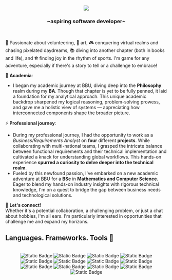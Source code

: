 <h1 align="center">
    <img src="https://readme-typing-svg.herokuapp.com/?font=Righteous&size=35&center=true&vCenter=true&width=500&height=70&duration=4500&lines=Hi+there!+👋;+I'm+Sophie.+🌸;" />
</h1>

<h3 align="center">~aspiring software developer~</h3>

<br/>

<div align="left">
 
 🔭 Passionate about volunteering, 🎨 art, 🎮 conquering virtual realms and chasing pixelated daydreams, 📚 diving into another chapter (both in books and life), and ⚽ finding joy in the rhythm of sports. I'm game for any adventure, especially if there's a story to tell or a challenge to embrace!

📘 **Academia**: 
<br>
- I began my academic journey at BBU, diving deep into the **Philosophy** realm during my **BA**. Though that chapter is yet to be fully penned, it laid a foundation for my analytical approach. This unique academic backdrop sharpened my logical reasoning, problem-solving prowess, and gave me a holistic view of systems — appreciating how interconnected components shape the broader picture.

 ⚡ **Professional journey**:
<br>
- During my professional journey, I had the opportunity to work as a _Business/Requirements Analyst_ on **four** different **projects**. While collaborating with multi-national teams, I grasped the intricate balance between functional requirements and their technical implementation and cultivated a knack for understanding global workflows. This hands-on experience **spurred a curiosity to delve deeper into the technical realm**.
- Fueled by this newfound passion, I've embarked on a new academic adventure at BBU for a **BSc** in **Mathematics and Computer Science**. Eager to blend my hands-on industry insights with rigorous technical knowledge, I'm on a quest to bridge the gap between business needs and technological solutions. 

 🤝 **Let's connect!**
<br>
Whether it's a potential collaboration, a challenging problem, or just a chat about hobbies, I'm all ears. I'm particularly interested in opportunities that challenge me and expand my horizons.
 
 </div>
 
<h2 align="left"> Languages. Frameworks. Tools 🔨 </h2>
<br/>

<div align="center">

<img alt="Static Badge" src="https://img.shields.io/badge/AzureDevOps-%230078D7?style=for-the-badge&logo=azuredevops&logoColor=white">
<img alt="Static Badge" src="https://img.shields.io/badge/MicrosoftTeams-%236264A7?style=for-the-badge&logo=microsoftteams&logoColor=white">
<img alt="Static Badge" src="https://img.shields.io/badge/figma-%23F24E1E?style=for-the-badge&logo=figma&logoColor=white">
<img alt="Static Badge" src="https://img.shields.io/badge/Markdown-%23000000?style=for-the-badge&logo=markdown&logoColor=white">
<img alt="Static Badge" src="https://img.shields.io/badge/JiraSoftware-%230052CC?style=for-the-badge&logo=jirasoftware&logoColor=white">
<img alt="Static Badge" src="https://img.shields.io/badge/Confluence-%23172B4D?style=for-the-badge&logo=confluence&logoColor=white">
<img alt="Static Badge" src="https://img.shields.io/badge/MicrosoftExcel-%23217346?style=for-the-badge&logo=microsoftexcel&logoColor=white">
<img alt="Static Badge" src="https://img.shields.io/badge/MicrosoftOutlook-%230078D4?style=for-the-badge&logo=microsoftoutlook&logoColor=white">
<img alt="Static Badge" src="https://img.shields.io/badge/LucidChart-%23F7A23C?style=for-the-badge&logo=lucidchart&logoColor=white">
<img alt="Static Badge" src="https://img.shields.io/badge/Trello-%230052CC?style=for-the-badge&logo=trello&logoColor=white">
<img alt="Static Badge" src="https://img.shields.io/badge/Moqups-%23259BEC?style=for-the-badge&logo=moqups&logoColor=white">
<img alt="Static Badge" src="https://img.shields.io/badge/MicrosoftPowerpoint-%23B7472A?style=for-the-badge&logo=microsoftpowerpoint&logoColor=white">
<img alt="Static Badge" src="https://img.shields.io/badge/MicrosoftOneNote-%237719AA?style=for-the-badge&logo=microsoftonenote&logoColor=white">

</div>
<br/>

